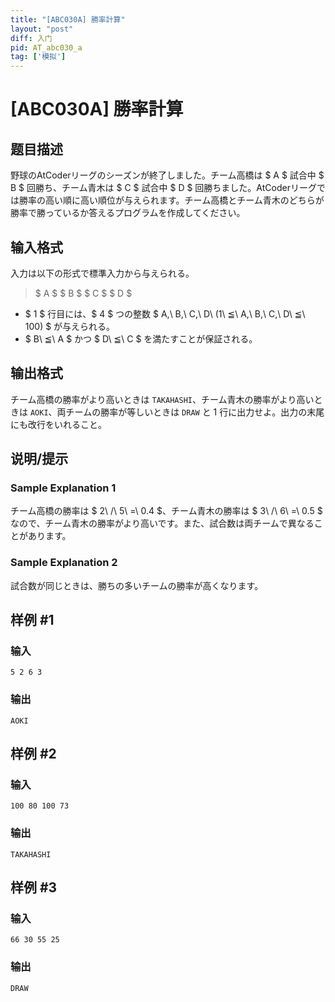 ```yaml
---
title: "[ABC030A] 勝率計算"
layout: "post"
diff: 入门
pid: AT_abc030_a
tag: ['模拟']
---
```


# [ABC030A] 勝率計算

## 题目描述

[problemUrl]: https://atcoder.jp/contests/abc030/tasks/abc030_a

野球のAtCoderリーグのシーズンが終了しました。チーム高橋は $ A $ 試合中 $ B $ 回勝ち、チーム青木は $ C $ 試合中 $ D $ 回勝ちました。AtCoderリーグでは勝率の高い順に高い順位が与えられます。チーム高橋とチーム青木のどちらが勝率で勝っているか答えるプログラムを作成してください。

## 输入格式

入力は以下の形式で標準入力から与えられる。

> $ A $ $ B $ $ C $ $ D $

- $ 1 $ 行目には、$ 4 $ つの整数 $ A,\ B,\ C,\ D\ (1\ ≦\ A,\ B,\ C,\ D\ ≦\ 100) $ が与えられる。
- $ B\ ≦\ A $ かつ $ D\ ≦\ C $ を満たすことが保証される。

## 输出格式

チーム高橋の勝率がより高いときは `TAKAHASHI`、チーム青木の勝率がより高いときは `AOKI`、両チームの勝率が等しいときは `DRAW` と 1 行に出力せよ。出力の末尾にも改行をいれること。

## 说明/提示

### Sample Explanation 1

チーム高橋の勝率は $ 2\ /\ 5\ =\ 0.4 $、チーム青木の勝率は $ 3\ /\ 6\ =\ 0.5 $ なので、チーム青木の勝率がより高いです。また、試合数は両チームで異なることがあります。

### Sample Explanation 2

試合数が同じときは、勝ちの多いチームの勝率が高くなります。

## 样例 #1

### 输入

```
5 2 6 3
```

### 输出

```
AOKI
```

## 样例 #2

### 输入

```
100 80 100 73
```

### 输出

```
TAKAHASHI
```

## 样例 #3

### 输入

```
66 30 55 25
```

### 输出

```
DRAW
```

